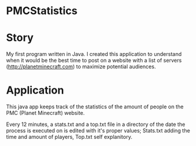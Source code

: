 # PMCStatistics

# Story

My first program written in Java. I created this application to understand when it would be the best time to post on a website with a list of servers (http://planetminecraft.com) to maximize potential audiences.

# Application

This java app keeps track of the statistics of the amount of people on the PMC (Planet Minecraft) website.

Every 12 minutes, a stats.txt and a top.txt file in a directory of the date the process is executed on is edited with it's proper values; Stats.txt adding the time and amount of players, Top.txt self explanitory.
